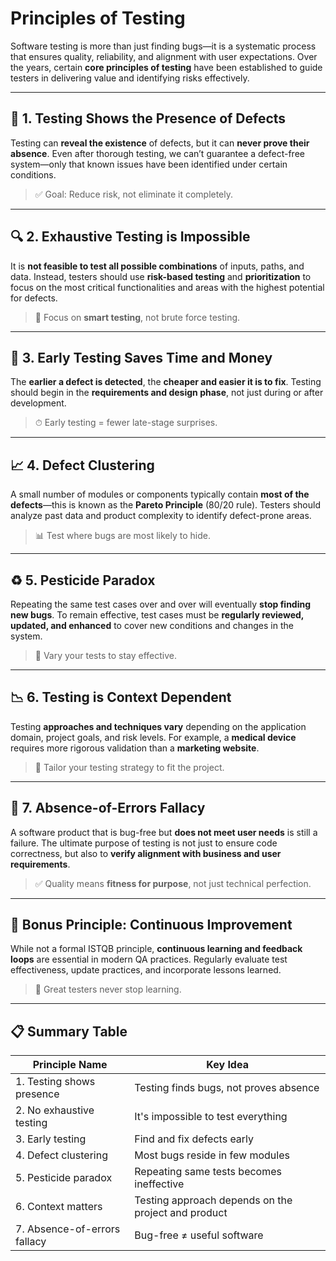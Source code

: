 # Principles of Testing

Software testing is more than just finding bugs—it is a systematic process that ensures quality, reliability, and alignment with user expectations. Over the years, certain **core principles of testing** have been established to guide testers in delivering value and identifying risks effectively.

---

## 🧭 1. **Testing Shows the Presence of Defects**

Testing can **reveal the existence** of defects, but it can **never prove their absence**. Even after thorough testing, we can’t guarantee a defect-free system—only that known issues have been identified under certain conditions.

> ✅ Goal: Reduce risk, not eliminate it completely.

---

## 🔍 2. **Exhaustive Testing is Impossible**

It is **not feasible to test all possible combinations** of inputs, paths, and data. Instead, testers should use **risk-based testing** and **prioritization** to focus on the most critical functionalities and areas with the highest potential for defects.

> 🎯 Focus on **smart testing**, not brute force testing.

---

## 🎯 3. **Early Testing Saves Time and Money**

The **earlier a defect is detected**, the **cheaper and easier it is to fix**. Testing should begin in the **requirements and design phase**, not just during or after development.

> ⏱ Early testing = fewer late-stage surprises.

---

## 📈 4. **Defect Clustering**

A small number of modules or components typically contain **most of the defects**—this is known as the **Pareto Principle** (80/20 rule). Testers should analyze past data and product complexity to identify defect-prone areas.

> 📊 Test where bugs are most likely to hide.

---

## ♻️ 5. **Pesticide Paradox**

Repeating the same test cases over and over will eventually **stop finding new bugs**. To remain effective, test cases must be **regularly reviewed, updated, and enhanced** to cover new conditions and changes in the system.

> 🧪 Vary your tests to stay effective.

---

## 📉 6. **Testing is Context Dependent**

Testing **approaches and techniques vary** depending on the application domain, project goals, and risk levels. For example, a **medical device** requires more rigorous validation than a **marketing website**.

> 🧩 Tailor your testing strategy to fit the project.

---

## 🚫 7. **Absence-of-Errors Fallacy**

A software product that is bug-free but **does not meet user needs** is still a failure. The ultimate purpose of testing is not just to ensure code correctness, but also to **verify alignment with business and user requirements**.

> ✅ Quality means **fitness for purpose**, not just technical perfection.

---

## 🧠 Bonus Principle: Continuous Improvement

While not a formal ISTQB principle, **continuous learning and feedback loops** are essential in modern QA practices. Regularly evaluate test effectiveness, update practices, and incorporate lessons learned.

> 📘 Great testers never stop learning.

---

## 📋 Summary Table

| Principle Name                | Key Idea                                                             |
|------------------------------|----------------------------------------------------------------------|
| 1. Testing shows presence    | Testing finds bugs, not proves absence                               |
| 2. No exhaustive testing     | It's impossible to test everything                                   |
| 3. Early testing             | Find and fix defects early                                           |
| 4. Defect clustering         | Most bugs reside in few modules                                      |
| 5. Pesticide paradox         | Repeating same tests becomes ineffective                             |
| 6. Context matters           | Testing approach depends on the project and product                  |
| 7. Absence-of-errors fallacy | Bug-free ≠ useful software                                            |